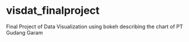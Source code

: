 # visdat_finalproject
Final Project of Data Visualization using bokeh describing the chart of PT Gudang Garam
